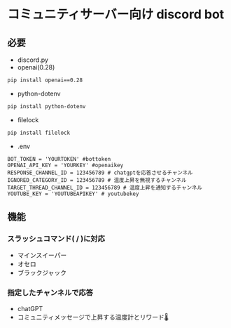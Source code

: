 # コミュニティサーバー向け discord bot
## 必要
- discord.py
- openai(0.28)
```bash
pip install openai==0.28
```
- python-dotenv
```bash
pip install python-dotenv
```
- filelock
```bash
pip install filelock
```
- .env
```.env
BOT_TOKEN = 'YOURTOKEN' #bottoken
OPENAI_API_KEY = 'YOURKEY' #openaikey
RESPONSE_CHANNEL_ID = 123456789 # chatgptを応答させるチャンネル
IGNORED_CATEGORY_ID = 123456789 # 温度上昇を無視するチャンネル
TARGET_THREAD_CHANNEL_ID = 123456789 # 温度上昇を通知するチャンネル
YOUTUBE_KEY = 'YOUTUBEAPIKEY' # youtubekey
```
## 機能
### スラッシュコマンド( / )に対応
- マインスイーパー
- オセロ
- ブラックジャック
### 指定したチャンネルで応答
- chatGPT
- コミュニティメッセージで上昇する温度計とリワード🌡️
